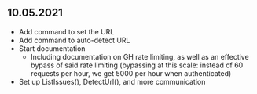 ## 10.05.2021

* Add command to set the URL
* Add command to auto-detect URL
* Start documentation
    * Including documentation on GH rate limiting, as well as an effective bypass of said rate limiting (bypassing at this scale: instead of 60 requests per hour, we get 5000 per hour when authenticated)
* Set up ListIssues(), DetectUrl(), and more communication
